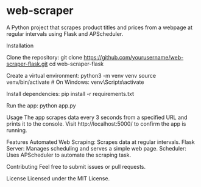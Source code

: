 # web-scraper
A Python project that scrapes product titles and prices from a webpage at regular intervals using Flask and APScheduler.

Installation

Clone the repository:
git clone https://github.com/yourusername/web-scraper-flask.git
cd web-scraper-flask

Create a virtual environment:
python3 -m venv venv
source venv/bin/activate  # On Windows: venv\Scripts\activate


Install dependencies:
pip install -r requirements.txt

Run the app:
python app.py

Usage
The app scrapes data every 3 seconds from a specified URL and prints it to the console.
Visit http://localhost:5000/ to confirm the app is running.

Features
Automated Web Scraping: Scrapes data at regular intervals.
Flask Server: Manages scheduling and serves a simple web page.
Scheduler: Uses APScheduler to automate the scraping task.

Contributing
Feel free to submit issues or pull requests.

License
Licensed under the MIT License.

